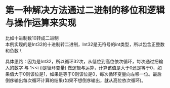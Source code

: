 # 第一种解决方法通过二进制的移位和逻辑与操作运算来实现
比如十进制数10转成二进制 \
本例实现的是Int32的十进制转二进制，Int32是无符号的int类型，所以包含正整数和负数 \

具体思路：因为是Int32，所以循环32次，从低位到高位依次循环，每次通过把输入的数字 与 1<<i (i是循环变量) 做逻辑与运算，计算该值是大于0还是等于0，如果值大于0则该位是1，如果是等于0则该位是0，每次循环变量向左移一位。最后倒序输出每次循环计算的结果(如果不想倒序输出，就从高位依次循环)。

